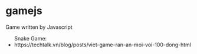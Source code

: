 # gamejs
Game written by Javascript

<ul>
    Snake Game: <li>https://techtalk.vn/blog/posts/viet-game-ran-an-moi-voi-100-dong-html</li>
</ul>

